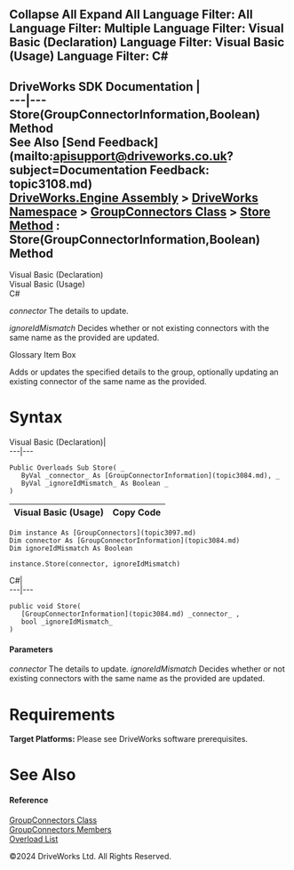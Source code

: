        

 Collapse All Expand All  Language Filter: All  Language Filter: Multiple  Language Filter: Visual Basic (Declaration) Language Filter: Visual Basic (Usage) Language Filter: C#  
---  
DriveWorks SDK Documentation  |   
---|---  
Store(GroupConnectorInformation,Boolean) Method   
See Also [Send Feedback](mailto:apisupport@driveworks.co.uk?subject=Documentation Feedback: topic3108.md)  
[DriveWorks.Engine Assembly](topic2156.md) > [DriveWorks Namespace](topic2159.md) > [GroupConnectors Class](topic3097.md) > [Store Method](topic3106.md) : Store(GroupConnectorInformation,Boolean) Method  
---  
  
Visual Basic (Declaration)    
Visual Basic (Usage)    
C# 

_connector_
    The details to update.

_ignoreIdMismatch_
    Decides whether or not existing connectors with the same name as the provided are updated.

Glossary Item Box

Adds or updates the specified details to the group, optionally updating an existing connector of the same name as the provided. 

# Syntax

Visual Basic (Declaration)|   
---|---  
      
    
    Public Overloads Sub Store( _
       ByVal _connector_ As [GroupConnectorInformation](topic3084.md), _
       ByVal _ignoreIdMismatch_ As Boolean _
    )   
  
Visual Basic (Usage)| Copy Code  
---|---  
      
    
    Dim instance As [GroupConnectors](topic3097.md)
    Dim connector As [GroupConnectorInformation](topic3084.md)
    Dim ignoreIdMismatch As Boolean
     
    instance.Store(connector, ignoreIdMismatch)  
  
C#|   
---|---  
      
    
    public void Store( 
       [GroupConnectorInformation](topic3084.md) _connector_ ,
       bool _ignoreIdMismatch_
    )  
  
#### Parameters

 _connector_
    The details to update.
_ignoreIdMismatch_
    Decides whether or not existing connectors with the same name as the provided are updated.

# Requirements

**Target Platforms:** Please see DriveWorks software prerequisites.

# See Also

#### Reference

[GroupConnectors Class](topic3097.md)   
[GroupConnectors Members](topic3098.md)   
[Overload List](topic3106.md)

©2024 DriveWorks Ltd. All Rights Reserved.
